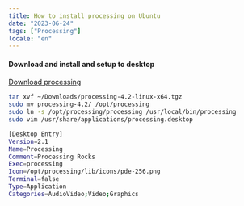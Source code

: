 ```yaml
---
title: How to install processing on Ubuntu
date: "2023-06-24"
tags: ["Processing"]
locale: "en"
---
```


#### Download and install and setup to desktop

[Download processing](https://processing.org/download)

```bash
tar xvf ~/Downloads/processing-4.2-linux-x64.tgz
sudo mv processing-4.2/ /opt/processing
sudo ln -s /opt/processing/processing /usr/local/bin/processing
sudo vim /usr/share/applications/processing.desktop

[Desktop Entry]
Version=2.1
Name=Processing
Comment=Processing Rocks
Exec=processing
Icon=/opt/processing/lib/icons/pde-256.png
Terminal=false
Type=Application
Categories=AudioVideo;Video;Graphics
```
